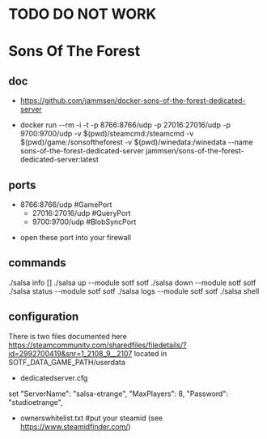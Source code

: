 # TODO DO NOT WORK
# Sons Of The Forest



## doc

* https://github.com/jammsen/docker-sons-of-the-forest-dedicated-server


* docker run --rm -i -t -p 8766:8766/udp -p 27016:27016/udp -p 9700:9700/udp -v $(pwd)/steamcmd:/steamcmd -v $(pwd)/game:/sonsoftheforest -v $(pwd)/winedata:/winedata --name sons-of-the-forest-dedicated-server jammsen/sons-of-the-forest-dedicated-server:latest


## ports
   - 8766:8766/udp #GamePort
      - 27016:27016/udp #QueryPort
      - 9700:9700/udp #BlobSyncPort

* open these port into your firewall

## commands
./salsa info [<game id>]
./salsa up --module sotf sotf
./salsa down --module sotf sotf
./salsa status --module sotf sotf
./salsa logs --module sotf sotf
./salsa shell <game id>


## configuration

There is two files documented here https://steamcommunity.com/sharedfiles/filedetails/?id=2992700419&snr=1_2108_9__2107
located in SOTF_DATA_GAME_PATH/userdata


* dedicatedserver.cfg

set 
  "ServerName": "salsa-etrange",
  "MaxPlayers": 8,
  "Password": "studioetrange",


* ownerswhitelist.txt
#put your steamid (see https://www.steamidfinder.com/)